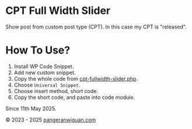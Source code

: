 # CPT Full Width Slider

Show post from custom post type (CPT).
In this case my CPT is "released".

# How To Use?

1. Install WP Code Snippet.
2. Add new custom snippet.
3. Copy the whole code from [cpt-fullwidth-slider.php](/CPT%20Fullwidth%20Slider/cpt-fullwidth-slider.php).
4. Choose `Universal Snippet`.
5. Choose insert method, short code.
6. Copy the short code, and paste into code module.

Since 11th May 2025.

&copy; 2023 - 2025 [pangeranwiguan.com](https://pangeranwiguan.com)
